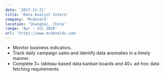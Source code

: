 ```yaml
---
date: '2017-12-21'
title: 'Data Analyst Intern'
company: 'Mcdonald'
location: 'Shanghai, China'
range: 'Apr - Jul 2020'
url: 'https://www.mcdonalds.com'
---
```


- Monitor business indicators.
- Track daily campaign sales and identify data anomalies in a timely manner.
- Complete 3+ tableau-based data kanban boards and 40+ ad-hoc data fetching requirements.

